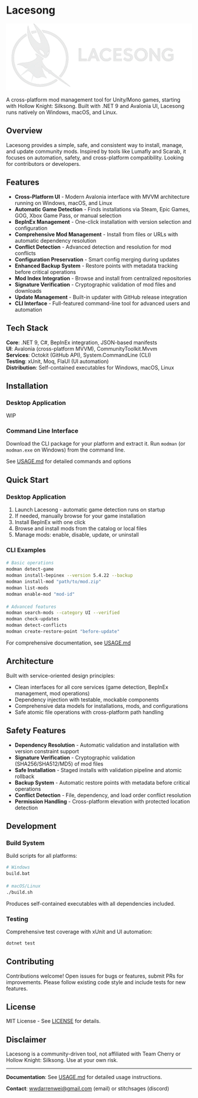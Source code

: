 # Lacesong

![Lacesong Banner](docs/lacesongbanner.png)

A cross-platform mod management tool for Unity/Mono games, starting with Hollow Knight: Silksong. Built with .NET 9 and Avalonia UI, Lacesong runs natively on Windows, macOS, and Linux.

## Overview

Lacesong provides a simple, safe, and consistent way to install, manage, and update community mods. Inspired by tools like Lumafly and Scarab, it focuses on automation, safety, and cross-platform compatibility. Looking for contributors or developers.

## Features

- **Cross-Platform UI** - Modern Avalonia interface with MVVM architecture running on Windows, macOS, and Linux
- **Automatic Game Detection** - Finds installations via Steam, Epic Games, GOG, Xbox Game Pass, or manual selection
- **BepInEx Management** - One-click installation with version selection and configuration
- **Comprehensive Mod Management** - Install from files or URLs with automatic dependency resolution
- **Conflict Detection** - Advanced detection and resolution for mod conflicts
- **Configuration Preservation** - Smart config merging during updates
- **Enhanced Backup System** - Restore points with metadata tracking before critical operations
- **Mod Index Integration** - Browse and install from centralized repositories
- **Signature Verification** - Cryptographic validation of mod files and downloads
- **Update Management** - Built-in updater with GitHub release integration
- **CLI Interface** - Full-featured command-line tool for advanced users and automation

## Tech Stack

**Core**: .NET 9, C#, BepInEx integration, JSON-based manifests  
**UI**: Avalonia (cross-platform MVVM), CommunityToolkit.Mvvm  
**Services**: Octokit (GitHub API), System.CommandLine (CLI)  
**Testing**: xUnit, Moq, FlaUI (UI automation)  
**Distribution**: Self-contained executables for Windows, macOS, Linux

## Installation

### Desktop Application

WIP

### Command Line Interface

Download the CLI package for your platform and extract it. Run `modman` (or `modman.exe` on Windows) from the command line.

See [USAGE.md](USAGE.md) for detailed commands and options

## Quick Start

### Desktop Application

1. Launch Lacesong - automatic game detection runs on startup
2. If needed, manually browse for your game installation
3. Install BepInEx with one click
4. Browse and install mods from the catalog or local files
5. Manage mods: enable, disable, update, or uninstall

### CLI Examples

```bash
# Basic operations
modman detect-game
modman install-bepinex --version 5.4.22 --backup
modman install-mod "path/to/mod.zip"
modman list-mods
modman enable-mod "mod-id"

# Advanced features
modman search-mods --category UI --verified
modman check-updates
modman detect-conflicts
modman create-restore-point "before-update"
```

For comprehensive documentation, see [USAGE.md](USAGE.md)

## Architecture

Built with service-oriented design principles:
- Clean interfaces for all core services (game detection, BepInEx management, mod operations)
- Dependency injection with testable, mockable components
- Comprehensive data models for installations, mods, and configurations
- Safe atomic file operations with cross-platform path handling

## Safety Features

- **Dependency Resolution** - Automatic validation and installation with version constraint support
- **Signature Verification** - Cryptographic validation (SHA256/SHA512/MD5) of mod files
- **Safe Installation** - Staged installs with validation pipeline and atomic rollback
- **Backup System** - Automatic restore points with metadata before critical operations
- **Conflict Detection** - File, dependency, and load order conflict resolution
- **Permission Handling** - Cross-platform elevation with protected location detection

## Development

### Build System

Build scripts for all platforms:
```bash
# Windows
build.bat

# macOS/Linux
./build.sh
```

Produces self-contained executables with all dependencies included.

### Testing

Comprehensive test coverage with xUnit and UI automation:
```bash
dotnet test
```

## Contributing

Contributions welcome! Open issues for bugs or features, submit PRs for improvements. Please follow existing code style and include tests for new features.

## License

MIT License - See [LICENSE](LICENSE) for details.

## Disclaimer

Lacesong is a community-driven tool, not affiliated with Team Cherry or Hollow Knight: Silksong. Use at your own risk.

---

**Documentation**: See [USAGE.md](USAGE.md) for detailed usage instructions.

**Contact**: wwdarrenwei@gmail.com (email) or stitchsages (discord)
